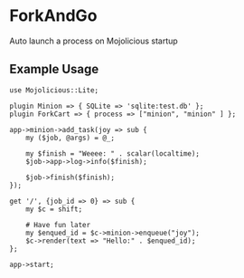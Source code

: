 # ForkAndGo
Auto launch a process on Mojolicious startup

## Example Usage

    use Mojolicious::Lite;

    plugin Minion => { SQLite => 'sqlite:test.db' };
    plugin ForkCart => { process => ["minion", "minion" ] };

    app->minion->add_task(joy => sub {
        my ($job, @args) = @_;

        my $finish = "Weeee: " . scalar(localtime);
        $job->app->log->info($finish);

        $job->finish($finish);
    });

    get '/', {job_id => 0} => sub {
        my $c = shift;

        # Have fun later
        my $enqued_id = $c->minion->enqueue("joy");
        $c->render(text => "Hello:" . $enqued_id);
    };

    app->start;
